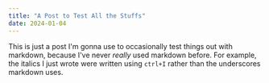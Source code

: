 ```yaml
---
title: "A Post to Test All the Stuffs"
date: 2024-01-04
---
```

This is just a post I'm gonna use to occasionally test things out with markdown, because I've never _really_ used markdown before.
For example, the italics I just wrote were written using  `ctrl+I` rather than the underscores markdown uses.
